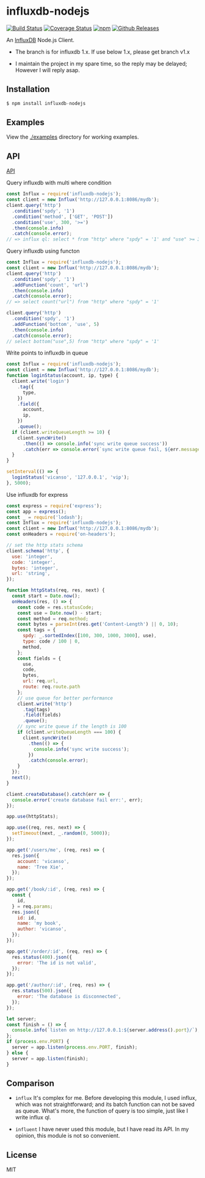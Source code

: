 # influxdb-nodejs 
  
[![Build Status](https://travis-ci.org/vicanso/influxdb-nodejs.svg?branch=master)](https://travis-ci.org/vicanso/influxdb-nodejs)
[![Coverage Status](https://img.shields.io/coveralls/vicanso/influxdb-nodejs/master.svg?style=flat)](https://coveralls.io/r/vicanso/influxdb-nodejs?branch=master)
[![npm](http://img.shields.io/npm/v/influxdb-nodejs.svg?style=flat-square)](https://www.npmjs.org/package/influxdb-nodejs)
[![Github Releases](https://img.shields.io/npm/dm/influxdb-nodejs.svg?style=flat-square)](https://github.com/vicanso/influxdb-nodejs)

An [InfluxDB](https://influxdata.com/) Node.js Client.

* The branch is for influxdb 1.x. If use below 1.x, please get branch v1.x

* I maintain the project in my spare time, so the reply may be delayed; However I will reply asap.

## Installation

```js
$ npm install influxdb-nodejs
```

## Examples
  
View the [./examples](examples) directory for working examples. 


## API

[API](https://vicanso.github.io/influxdb-nodejs/Client.html)

Query influxdb with multi where condition

```js
const Influx = require('influxdb-nodejs');
const client = new Influx('http://127.0.0.1:8086/mydb');
client.query('http')
  .condition('spdy', '1')
  .condition('method', ['GET', 'POST'])
  .condition('use', 300, '>=')
  .then(console.info)
  .catch(console.error);
// => influx ql: select * from "http" where "spdy" = '1' and "use" >= 300 and ("method" = 'GET' or "method" = 'POST')
```

Query influxdb using functon

```js
const Influx = require('influxdb-nodejs');
const client = new Influx('http://127.0.0.1:8086/mydb');
client.query('http')
  .condition('spdy', '1')
  .addFunction('count', 'url')
  .then(console.info)
  .catch(console.error);
// => select count("url") from "http" where "spdy" = '1'

client.query('http')
  .condition('spdy', '1')
  .addFunction('bottom', 'use', 5)
  .then(console.info)
  .catch(console.error);
// select bottom("use",5) from "http" where "spdy" = '1'
```

Write points to influxdb in queue

```js
const Influx = require('influxdb-nodejs');
const client = new Influx('http://127.0.0.1:8086/mydb');
function loginStatus(account, ip, type) {
  client.write('login')
    .tag({
      type,  
    })
    .field({
      account,
      ip,  
    })
    .queue();
  if (client.writeQueueLength >= 10) {
    client.syncWrite()
      .then(() => console.info('sync write queue success'))
      .catch(err => console.error(`sync write queue fail, ${err.message}`));
  }
}

setInterval(() => {
  loginStatus('vicanso', '127.0.0.1', 'vip');
}, 5000);
```

Use influxdb for express

```js
const express = require('express');
const app = express();
const _ = require('lodash');
const Influx = require('influxdb-nodejs');
const client = new Influx('http://127.0.0.1:8086/mydb');
const onHeaders = require('on-headers');

// set the http stats schema
client.schema('http', {
  use: 'integer',
  code: 'integer',
  bytes: 'integer',
  url: 'string',
});

function httpStats(req, res, next) {
  const start = Date.now();
  onHeaders(res, () => {
    const code = res.statusCode;
    const use = Date.now() - start;
    const method = req.method;
    const bytes = parseInt(res.get('Content-Length') || 0, 10);
    const tags = {
      spdy: _.sortedIndex([100, 300, 1000, 3000], use),
      type: code / 100 | 0,
      method,
    };
    const fields = {
      use,
      code,
      bytes,
      url: req.url,
      route: req.route.path
    };
    // use queue for better performance
    client.write('http')
      .tag(tags)
      .field(fields)
      .queue();
    // sync write queue if the length is 100
    if (client.writeQueueLength === 100) {
      client.syncWrite()
        .then(() => {
          console.info('sync write success');
        })
        .catch(console.error);
    }
  });
  next();
}

client.createDatabase().catch(err => {
  console.error('create database fail err:', err);
});

app.use(httpStats);

app.use((req, res, next) => {
  setTimeout(next, _.random(0, 5000));
});

app.get('/users/me', (req, res) => {
  res.json({
    account: 'vicanso',
    name: 'Tree Xie',
  });
});

app.get('/book/:id', (req, res) => {
  const {
    id,
  } = req.params;
  res.json({
    id: id,
    name: 'my book',
    author: 'vicanso',
  });
});

app.get('/order/:id', (req, res) => {
  res.status(400).json({
    error: 'The id is not valid',
  });
});

app.get('/author/:id', (req, res) => {
  res.status(500).json({
    error: 'The database is disconnected',
  });
});

let server;
const finish = () => {
  console.info(`listen on http://127.0.0.1:${server.address().port}/`);
};
if (process.env.PORT) {
  server = app.listen(process.env.PORT, finish);
} else {
  server = app.listen(finish);
}
```


## Comparison

- `influx` It's complex for me. Before developing this module, I used influx, which was not straightforward; and its batch function can not be saved as queue. What's more, the function of query is too simple, just like I write influx ql.

- `influent` I have never used this module, but I have read its API. In my opinion, this module is not so convenient.

## License

MIT

